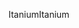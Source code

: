 <span data-ttu-id="e4b83-101">Itanium</span><span class="sxs-lookup"><span data-stu-id="e4b83-101">Itanium</span></span>